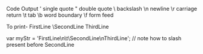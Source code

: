 
Code	Output
\'	single quote
\"	double quote
\\	backslash
\n	newline
\r	carriage return
\t	tab
\b	word boundary
\f	form feed

To print- 
FirstLine
    \SecondLine
ThirdLine

var myStr = 'FirstLine\n\t\\SecondLine\nThirdLine';  // note how to slash present before SecondLine
